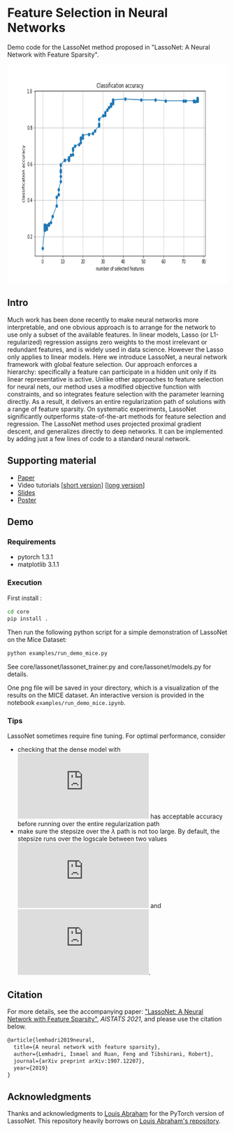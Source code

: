 # Feature Selection in Neural Networks
Demo code for the LassoNet method proposed in "LassoNet: A Neural Network with Feature Sparsity".

<p align="center">
  <img height="500" src="examples/fig1.png">
</p>

## Intro
Much work has been done recently to make neural networks more interpretable, and one obvious approach is to arrange for the network to use only a subset of the available features. In linear models, Lasso (or L1-regularized) regression assigns zero weights to the most irrelevant or redundant features, and is widely used in data science. However the Lasso only applies to linear models. Here we introduce LassoNet, a neural network framework with global feature selection. Our approach enforces a hierarchy: specifically a feature can participate in a hidden unit only if its linear representative is active. Unlike other approaches to feature selection for neural nets, our method uses a modified objective function with constraints, and so integrates feature selection with the parameter learning directly. As a result, it delivers an entire regularization path of solutions with a range of feature sparsity. On systematic experiments, LassoNet significantly outperforms state-of-the-art methods for feature selection and regression. The LassoNet method uses projected proximal gradient descent, and generalizes directly to deep networks. It can be implemented by adding just a few lines of code to a standard neural network.
<!---
![](examples/fig1.png)
*Figure obtained from running LassoNet on the [Mice Protein Expression Data Set] (https://archive.ics.uci.edu/ml/datasets/Mice+Protein+Expression), showing the test accuracy per number of features selected.*
--->


## Supporting material
- [Paper](https://arxiv.org/pdf/1907.12207.pdf)
- Video tutorials [[short version](https://www.youtube.com/watch?v=G5vPojso9PU)] [[long version](https://www.youtube.com/watch?v=ztGcoMPazwc)]
- [Slides](https://ismael.lemhadri.org/papers/pdf/lassonet_slides.pdf)
- [Poster](https://ismael.lemhadri.org/papers/pdf/lassonet_poster.pdf)

## Demo

### Requirements
- pytorch 1.3.1
- matplotlib 3.1.1

### Execution
First install :
```bash
cd core
pip install .
```
Then run the following python script for a simple demonstration of LassoNet on the Mice Dataset:
```bash
python examples/run_demo_mice.py
```
See core/lassonet/lassonet_trainer.py and core/lassonet/models.py for details.

One png file will be saved in your directory, which is a visualization of the results on the MICE dataset. An interactive version is provided in the notebook ```examples/run_demo_mice.ipynb```. 

### Tips
LassoNet sometimes require fine tuning. For optimal performance, consider
- checking that the dense model with ![](https://latex.codecogs.com/svg.latex?%5Clambda%20%3D%200) has acceptable accuracy before running over the entire regularization path
- make sure the stepsize over the $\lambda$ path is not too large. By default, the stepsize runs over the logscale between two values ![](https://latex.codecogs.com/svg.latex?%5Clambda_%7Bmin%7D) and ![](https://latex.codecogs.com/svg.latex?%5Clambda_%7Bmin%7D).

## Citation
For more details, see the accompanying paper: ["LassoNet: A Neural Network with Feature Sparsity"](https://arxiv.org/abs/1907.12207), *AISTATS 2021*, and please use the citation below.

```
@article{lemhadri2019neural,
  title={A neural network with feature sparsity},
  author={Lemhadri, Ismael and Ruan, Feng and Tibshirani, Robert},
  journal={arXiv preprint arXiv:1907.12207},
  year={2019}
}
```

## Acknowledgments
Thanks and acknowledgments to [Louis Abraham](https://louisabraham.github.io/) for the PyTorch version of LassoNet. This repository heavily borrows on [Louis Abraham's repository](https://github.com/louisabraham/DeepLasso).
